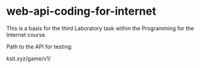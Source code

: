 # web-api-coding-for-internet
This is a basis for the third Laboratory task within the Programming for the Internet course.


Path to the API for testing:

ksit.xyz/game/v1/
